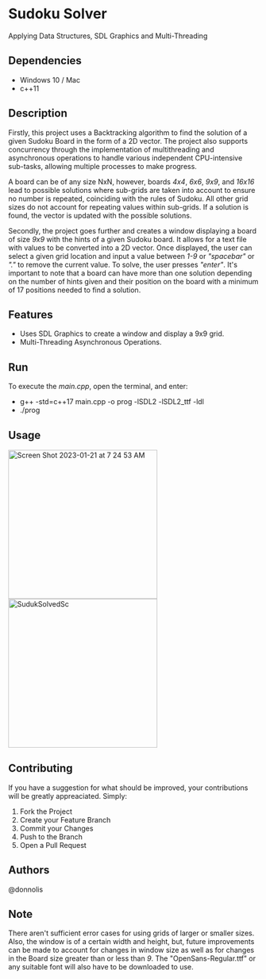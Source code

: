 # Sudoku Solver
Applying Data Structures, SDL Graphics and Multi-Threading

## Dependencies
- Windows 10 / Mac
- c++11

## Description 

Firstly, this project uses a Backtracking algorithm to find the solution of a given Sudoku Board in the form of a 2D vector. 
The project also supports concurrency through the implementation of multithreading and asynchronous operations to handle various independent CPU-intensive sub-tasks, allowing multiple processes to make progress. 

A board can be of any size NxN, however, boards _4x4_, _6x6_, _9x9_, and _16x16_ lead to possible solutions where sub-grids are taken 
into account to ensure no number is repeated, coinciding with the rules of Sudoku. All other grid sizes do not account for 
repeating values within sub-grids. If a solution is found, the vector is updated with the possible solutions. 

Secondly, the project goes further and creates a window displaying a board of size _9x9_ with the hints of a given Sudoku board. 
It allows for a text file with values to be converted into a 2D vector. Once displayed, the user can select a given grid location 
and input a value between _1-9_ or _"spacebar"_ or _"."_ to remove the current value. To solve, the user presses _"enter"_. It's important to note that a board can have more than one solution depending on the number of hints given and their position on the board with a 
minimum of 17 positions needed to find a solution. 

## Features

- Uses SDL Graphics to create a window and display a 9x9 grid.
- Multi-Threading Asynchronous Operations.

## Run 

To execute the _main.cpp_, open the terminal, and enter: 

- g++ -std=c++17 main.cpp -o prog -lSDL2 -lSDL2_ttf -ldl
- ./prog


## Usage


<img width="300" alt="Screen Shot 2023-01-21 at 7 24 53 AM" src="https://user-images.githubusercontent.com/31904474/213866683-88c50e86-8313-42d5-8c67-e394e533902f.png" align = "left">
<img width="300" alt="SudukSolvedSc" src="https://user-images.githubusercontent.com/31904474/213866651-be66bf47-4b53-4f19-b7eb-46a12f9d82bb.png">


## Contributing

If you have a suggestion for what should be improved, your contributions will be greatly appreaciated. Simply: 
1. Fork the Project
2. Create your Feature Branch 
3. Commit your Changes
4. Push to the Branch 
5. Open a Pull Request


## Authors 
@donnolis


## Note
There aren't sufficient error cases for using grids of larger or smaller sizes. Also, the window is of a certain width and height, 
but, future improvements can be made to account for changes in window size as well as for changes in the Board size greater than or less than _9_.
The "OpenSans-Regular.ttf" or any suitable font will also have to be downloaded to use. 

